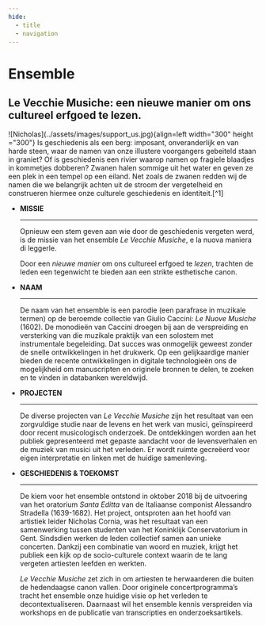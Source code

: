 ```yaml
---
hide:
  - title
  - navigation
---
```


# Ensemble

## Le Vecchie Musiche: een nieuwe manier om ons cultureel erfgoed te lezen.
<div class="grid" markdown>
![Nicholas](../assets/images/support_us.jpg){align=left width="300" height ="300"} Is geschiedenis als een berg: imposant, onveranderlijk en van harde steen, waar de namen van onze illustere voorgangers gebeiteld staan in graniet? Of is geschiedenis een rivier waarop namen op fragiele blaadjes in kommetjes dobberen? Zwanen halen sommige uit het water en geven ze een plek in een tempel op een eiland. Net zoals de zwanen redden wij de namen die we belangrijk achten uit de stroom der vergetelheid en construeren hiermee onze culturele geschiedenis en identiteit.[^1]
</div>

<div class="grid cards" markdown>

-   __MISSIE__

    ---

    Opnieuw een stem geven aan wie door de geschiedenis vergeten werd, is de missie van het ensemble *Le Vecchie Musiche*, e la nuova maniera di leggerle.

    Door een *nieuwe manier* om ons cultureel erfgoed te *lezen*, trachten de leden een tegenwicht te bieden aan een strikte esthetische canon.

-   __NAAM__

    ---

    De naam van het ensemble is een parodie (een parafrase in muzikale termen) op de beroemde collectie van Giulio Caccini: *Le Nuove Musiche* (1602). De monodieën van Caccini droegen bij aan de verspreiding en versterking van die muzikale praktijk van een solostem met instrumentale begeleiding. Dat succes was onmogelijk geweest zonder de snelle ontwikkelingen in het drukwerk. Op een gelijkaardige manier bieden de recente ontwikkelingen in digitale technologieën ons de mogelijkheid om manuscripten en originele bronnen te delen, te zoeken en te vinden in databanken wereldwijd.

- __PROJECTEN__
    
    ---

    De diverse projecten van *Le Vecchie Musiche* zijn het resultaat van een zorgvuldige studie naar de levens en het werk van musici, geïnspireerd door recent musicologisch onderzoek. De ontdekkingen worden aan het publiek gepresenteerd met gepaste aandacht voor de levensverhalen en de muziek van musici uit het verleden. Er wordt ruimte gecreëerd voor eigen interpretatie en linken met de huidige samenleving.

- __GESCHIEDENIS & TOEKOMST__
    
    ---
    
    De kiem voor het ensemble ontstond in oktober 2018 bij de uitvoering van het oratorium *Santa Editta* van de Italiaanse componist Alessandro Stradella (1639-1682). Het project, ontsproten aan het hoofd van artistiek leider Nicholas Cornia, was het resultaat van een samenwerking tussen studenten van het Koninklijk Conservatorium in Gent. Sindsdien werken de leden collectief samen aan unieke concerten. Dankzij een combinatie van woord en muziek, krijgt het publiek een kijk op de socio-culturele context waarin de te lang vergeten artiesten leefden en werkten.

    *Le Vecchie Musiche* zet zich in om artiesten te herwaarderen die buiten de hedendaagse canon vallen. Door originele concertprogramma’s tracht het ensemble onze huidige visie op het verleden te decontextualiseren. Daarnaast wil het ensemble kennis verspreiden via workshops en de publicatie van transcripties en onderzoeksartikels.

</div>


[^1]: Referentie aan Astolfo op de maan uit Ariosto’s _Orlando Furioso_, Canto XXXV.
